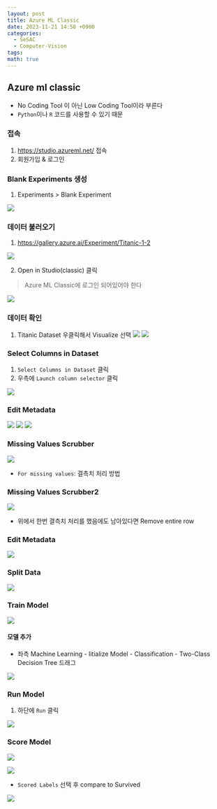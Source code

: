 ```yaml
---
layout: post
title: Azure ML Classic
date: 2023-11-21 14:58 +0900
categories:
  - SeSAC
  - Computer-Vision
tags: 
math: true
---
```

## Azure ml classic

- No Coding Tool 이 아닌 Low Coding Tool이라 부른다
- `Python`이나 `R` 코드를 사용할 수 있기 때문

### 접속
1. https://studio.azureml.net/ 접속
2. 회원가입 & 로그인

### Blank Experiments 생성

1. Experiments > Blank Experiment

![](https://i.imgur.com/ZdmzErL.png)

### 데이터 불러오기

1. https://gallery.azure.ai/Experiment/Titanic-1-2

![](https://i.imgur.com/e9ZU1iz.png)

2. Open in Studio(classic) 클릭

> Azure ML Classic에 로그인 되어있어야 한다

![](https://i.imgur.com/JQpcdfL.png)



### 데이터 확인
1. Titanic Dataset 우클릭해서 Visualize 선택
![](https://i.imgur.com/mDCeXBe.png)
![](https://i.imgur.com/bsAI5j7.png)


### Select Columns in Dataset

1. `Select Columns in Dataset` 클릭
2. 우측에 `Launch column selector` 클릭

![](https://i.imgur.com/5PRc9lX.png)
### Edit Metadata

![](https://i.imgur.com/tFwupI5.png)
![](https://i.imgur.com/BcPKYWv.png)
![](https://i.imgur.com/vP97C6Z.png)

### Missing Values Scrubber

![](https://i.imgur.com/hb5AxF4.png)

- `For missing values`: 결측치 처리 방법

### Missing Values Scrubber2

![](https://i.imgur.com/ddlu8vj.png)

- 위에서 한번 결측치 처리를 했음에도 남아있다면 Remove entire row


### Edit Metadata

![](https://i.imgur.com/D4LAMJr.png)


### Split Data


![](https://i.imgur.com/FCdv785.png)


### Train Model


![](https://i.imgur.com/Cb8NCBx.png)


#### 모델 추가
- 좌측 Machine Learning - Iitialize Model - Classification - Two-Class Decision Tree 드래그

![](https://i.imgur.com/S4ZARmf.png)

### Run Model

1. 하단에 `Run` 클릭

![](https://i.imgur.com/iHFweKv.png)


### Score Model


![](https://i.imgur.com/qRra6XT.png)


![](https://i.imgur.com/lRwz7Ww.png)

- `Scored Labels` 선택 후 compare to Survived

![](https://i.imgur.com/dTB5R7G.png)
